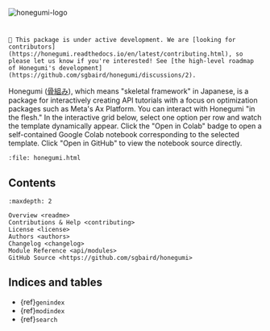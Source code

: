 ![honegumi-logo](https://github.com/sgbaird/honegumi/raw/main/reports/figures/honegumi-logo.png)

#

```{note}
🚧 This package is under active development. We are [looking for contributors](https://honegumi.readthedocs.io/en/latest/contributing.html), so please let us know if you're interested! See [the high-level roadmap of Honegumi's development](https://github.com/sgbaird/honegumi/discussions/2).
```

Honegumi ([骨組み](https://translate.google.com/?sl=ja&tl=en&text=%E9%AA%A8%E7%B5%84%E3%81%BF&op=translate)), which means "skeletal framework" in Japanese, is a package for interactively creating API tutorials with a focus on optimization packages such as Meta's Ax Platform. You can interact with Honegumi "in the flesh." In the interactive grid below, select one option per row and watch the template dynamically appear. Click the "Open in Colab" badge to open a self-contained Google Colab notebook corresponding to the selected template. Click "Open in GitHub" to view the notebook source directly.

```{raw} html
:file: honegumi.html
```

## Contents

```{toctree}
:maxdepth: 2

Overview <readme>
Contributions & Help <contributing>
License <license>
Authors <authors>
Changelog <changelog>
Module Reference <api/modules>
GitHub Source <https://github.com/sgbaird/honegumi>
```

## Indices and tables

* {ref}`genindex`
* {ref}`modindex`
* {ref}`search`

[Sphinx]: http://www.sphinx-doc.org/
[Markdown]: https://daringfireball.net/projects/markdown/
[reStructuredText]: http://www.sphinx-doc.org/en/master/usage/restructuredtext/basics.html
[MyST]: https://myst-parser.readthedocs.io/en/latest/
